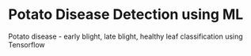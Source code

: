 # Potato Disease Detection using ML
 Potato disease - early blight, late blight, healthy leaf classification using Tensorflow
